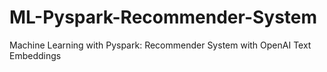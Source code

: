 # ML-Pyspark-Recommender-System
Machine Learning with Pyspark: Recommender System with OpenAI Text Embeddings
